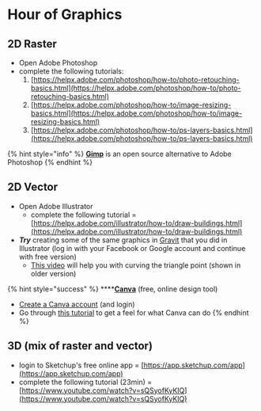# Hour of Graphics

## 2D Raster

* Open Adobe Photoshop
* complete the following tutorials:
  1. [https://helpx.adobe.com/photoshop/how-to/photo-retouching-basics.html](https://helpx.adobe.com/photoshop/how-to/photo-retouching-basics.html)
  2. [https://helpx.adobe.com/photoshop/how-to/image-resizing-basics.html](https://helpx.adobe.com/photoshop/how-to/image-resizing-basics.html)
  3. [https://helpx.adobe.com/photoshop/how-to/ps-layers-basics.html](https://helpx.adobe.com/photoshop/how-to/ps-layers-basics.html)

{% hint style="info" %}
[**Gimp**](https://www.gimp.org/) is an open source alternative to Adobe Photoshop
{% endhint %}

## 2D Vector

* Open Adobe Illustrator
  * complete the following tutorial = [https://helpx.adobe.com/illustrator/how-to/draw-buildings.html](https://helpx.adobe.com/illustrator/how-to/draw-buildings.html)
* _**Try**_ creating some of the same graphics in [Gravit](https://designer.gravit.io/) that you did in Illustrator \(log in with your Facebook or Google account and continue with free version\)
  * [This video](https://vimeo.com/230680836) will help you with curving the triangle point \(shown in older version\)

{% hint style="success" %}
\*\*\*\*[**Canva**](https://www.canva.com/) \(free, online design tool\)

* [Create a Canva account](https://www.canva.com/) \(and login\)
* Go through [this tutorial](https://www.canva.com/design/DAAXvpKfSy4/remix?minichallenge) to get a feel for what Canva can do
{% endhint %}

## 3D \(mix of raster and vector\)

* login to Sketchup's free online app = [https://app.sketchup.com/app](https://app.sketchup.com/app)
* complete the following tutorial \(23min\) = [https://www.youtube.com/watch?v=sQSyofKyKIQ](https://www.youtube.com/watch?v=sQSyofKyKIQ)


